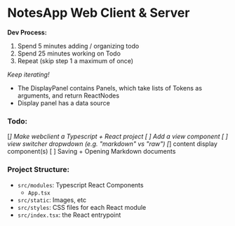 
# NotesApp Web Client & Server

**Dev Process:**
1. Spend 5 minutes adding / organizing todo
2. Spend 25 minutes working on Todo
3. Repeat (skip step 1 a maximum of once)

*Keep iterating!*

* The DisplayPanel contains Panels, which take lists of Tokens as arguments, and return ReactNodes
* Display panel has a data source


### Todo:

[*] Make webclient a Typescript + React project
[ ] Add a view component
    [ ] view switcher dropwdown (e.g. "markdown" vs "raw")
    [*] content display component(s)
[ ] Saving + Opening Markdown documents


### Project Structure:

- `src/modules`: Typescript React Components
    - `App.tsx`
- `src/static`: Images, etc
- `src/styles`: CSS files for each React module
- `src/index.tsx`: the React entrypoint
